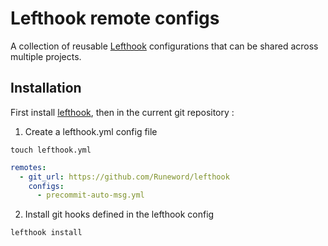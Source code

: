 # Lefthook remote configs
A collection of reusable [Lefthook](https://github.com/evilmartians/lefthook) configurations that can be shared across multiple projects.

## Installation
First install [lefthook](https://github.com/evilmartians/lefthook), then in the current git repository :

1. Create a lefthook.yml config file
```shell
touch lefthook.yml
```

```yaml
remotes:
  - git_url: https://github.com/Runeword/lefthook
    configs:
      - precommit-auto-msg.yml
```
2. Install git hooks defined in the lefthook config
```shell
lefthook install
```
